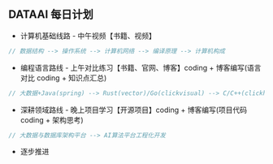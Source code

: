 ﻿## DATAAI 每日计划 

- 计算机基础线路 - 中午视频【书籍、视频】
```c
// 数据结构 --> 操作系统 --> 计算机网络 --> 编译原理 --> 计算机构成
```

- 编程语言路线 - 上午对比练习【书籍、官网、博客】coding + 博客编写(语言对比 coding + 知识点汇总)
```c
// 大数据+Java(spring) --> Rust(vector)/Go(clickvisual) --> C/C++(clickhouse)
```

- 深耕领域路线 - 晚上项目学习【开源项目】coding + 博客编写(项目代码 coding + 架构思考)
```cpp
// 大数据与数据库架构平台 --> AI算法平台工程化开发
```

- 逐步推进
